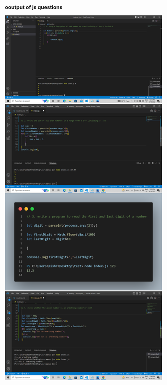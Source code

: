 <h3>ooutput of js questions</h3>
<img src="./output/Q-1.png">
<img src="./output/Q-2.png">
<img src="./output/Q-3.png">
<img src="./output/Q-4.png">